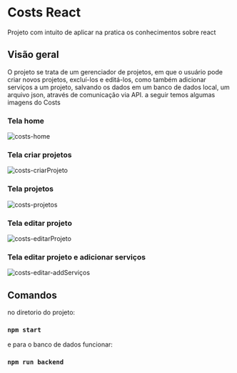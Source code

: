 # Costs React
Projeto com intuito de aplicar na pratica os conhecimentos sobre react

## Visão geral
O projeto se trata de um gerenciador de projetos, em que o usuário pode criar novos projetos, excluí-los e editá-los, como também adicionar serviços a um projeto, salvando os dados em um banco de dados local, um arquivo json, através de comunicação via API. a seguir temos algumas imagens do Costs

### Tela home
![costs-home](https://github.com/lucasrocha23/projeto-costs-react/assets/31346425/007c5dde-6234-41a3-8695-00a95f69036f)

### Tela criar projetos
![costs-criarProjeto](https://github.com/lucasrocha23/projeto-costs-react/assets/31346425/4ae1d10a-a632-41e0-9b63-0f21992fa2f2)

### Tela projetos
![costs-projetos](https://github.com/lucasrocha23/projeto-costs-react/assets/31346425/cd85b979-bffc-4aa4-8c0f-c816aaa53068)

### Tela editar projeto
![costs-editarProjeto](https://github.com/lucasrocha23/projeto-costs-react/assets/31346425/183c5857-5081-424b-8073-2e6a815ca50c)

### Tela editar projeto e adicionar serviços
![costs-editar-addServiços](https://github.com/lucasrocha23/projeto-costs-react/assets/31346425/c1857566-b9d3-4dce-8548-80d66e75d5c0)

## Comandos

no diretorio do projeto:

### `npm start`

e para o banco de dados funcionar:

### `npm run backend`

